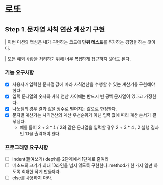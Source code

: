 # 로또

## Step 1. 문자열 사칙 연산 계산기 구현
| 이번 미션의 핵심은 내가 구현하는 코드에 **단위 테스트**를 추가하는 경험을 하는 것이다.

| 모든 예외 상황을 처리하기 위해 너무 복잡하게 접근하지 않아도 된다.

### 기능 요구사항
- [x] 사용자가 입력한 문자열 값에 따라 사칙연산을 수행할 수 있는 계산기를 구현해야 한다.
- [x] 입력 문자열의 숫자와 사칙 연산 사이에는 반드시 빈 공백 문자열이 있다고 가정한다.
- [x] 나눗셈의 경우 결과 값을 정수로 떨어지는 값으로 한정한다.
- [x] 문자열 계산기는 사칙연산의 계산 우선순위가 아닌 입력 값에 따라 계산 순서가 결정된다.
  - 예를 들어 2 + 3 * 4 / 2와 같은 문자열을 입력할 경우 2 + 3 * 4 / 2 실행 결과인 10을 출력해야 한다.

### 프로그래밍 요구사항
- [ ] indent(들여쓰기) depth를 2단계에서 1단계로 줄여라.
- [ ] 메소드의 크기가 최대 10라인을 넘지 않도록 구현한다. method가 한 가지 일만 하도록 최대한 작게 만들어라.
- [ ] else를 사용하지 마라.
